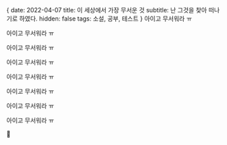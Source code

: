 {
date: 2022-04-07
title: 이 세상에서 가장 무서운 것
subtitle: 난 그것을 찾아 떠나기로 하였다.
hidden: false
tags: 소설, 공부, 테스트
}
아이고 무서워라 ㅠ

아이고 무서워라 ㅠ

아이고 무서워라 ㅠ

아이고 무서워라 ㅠ

아이고 무서워라 ㅠ

아이고 무서워라 ㅠ

아이고 무서워라 ㅠ

아이고 무서워라 ㅠ


💎
